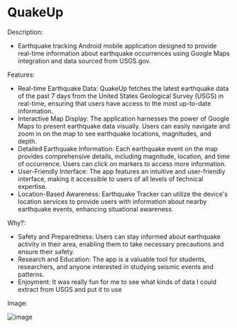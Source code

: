 # QuakeUp

Description:
- Earthquake tracking Android mobile application designed to provide real-time information about earthquake occurrences using Google Maps integration and data sourced from USGS.gov.

Features:
- Real-time Earthquake Data: QuakeUp fetches the latest earthquake data of the past 7 days from the United States Geological Survey (USGS) in real-time, ensuring that users have access to the most up-to-date information.
- Interactive Map Display: The application harnesses the power of Google Maps to present earthquake data visually. Users can easily navigate and zoom in on the map to see earthquake locations, magnitudes, and depth.
- Detailed Earthquake Information: Each earthquake event on the map provides comprehensive details, including magnitude, location, and time of occurrence. Users can click on markers to access more information.
- User-Friendly Interface: The app features an intuitive and user-friendly interface, making it accessible to users of all levels of technical expertise.
- Location-Based Awareness: Earthquake Tracker can utilize the device's location services to provide users with information about nearby earthquake events, enhancing situational awareness.

Why?:
- Safety and Preparedness: Users can stay informed about earthquake activity in their area, enabling them to take necessary precautions and ensure their safety.
- Research and Education: The app is a valuable tool for students, researchers, and anyone interested in studying seismic events and patterns.
- Enjoyment: It was really fun for me to see what kinds of data I could extract from USGS and put it to use

Image:

![image](https://github.com/mpolasub/QuakeUp/assets/63173206/39cfcb50-0129-44bd-991e-eb8a79334829)
